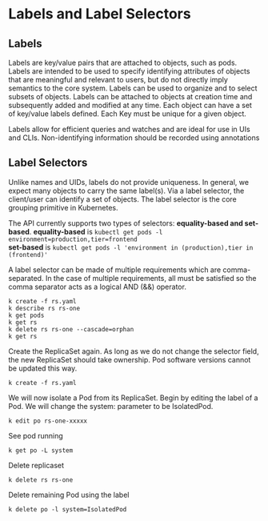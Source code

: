 # Labels and  Label Selectors

## Labels
Labels are key/value pairs that are attached to objects, such as pods. Labels are intended to be used to specify identifying attributes of objects that are meaningful and relevant to users, but do not directly imply semantics to the core system. Labels can be used to organize and to select subsets of objects. Labels can be attached to objects at creation time and subsequently added and modified at any time. Each object can have a set of key/value labels defined. Each Key must be unique for a given object.

Labels allow for efficient queries and watches and are ideal for use in UIs and CLIs. Non-identifying information should be recorded using annotations

## Label Selectors
Unlike names and UIDs, labels do not provide uniqueness. In general, we expect many objects to carry the same label(s).
Via a label selector, the client/user can identify a set of objects. The label selector is the core grouping primitive in Kubernetes.

The API currently supports two types of selectors: **equality-based and set-based**.
**equality-based** is ```kubectl get pods -l environment=production,tier=frontend```  
**set-based** is ```kubectl get pods -l 'environment in (production),tier in (frontend)'```  

A label selector can be made of multiple requirements which are comma-separated. In the case of multiple requirements, all must be satisfied so the comma separator acts as a logical AND (&&) operator.

```shell
k create -f rs.yaml
k describe rs rs-one
k get pods
k get rs
k delete rs rs-one --cascade=orphan
k get rs
```
Create the ReplicaSet again. As long as we do not change the selector field, the new ReplicaSet should take
ownership. Pod software versions cannot be updated this way.
```shell
k create -f rs.yaml
```

We will now isolate a Pod from its ReplicaSet. Begin by editing the label of a Pod. We will change the system:
parameter to be IsolatedPod.
```shell
k edit po rs-one-xxxxx
```
See pod running 
```shell
k get po -L system
```
Delete replicaset
```shell
k delete rs rs-one
```
Delete remaining Pod using the label
```shell
k delete po -l system=IsolatedPod
```